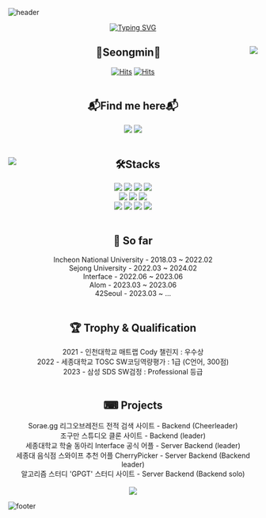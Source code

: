 ![header](https://capsule-render.vercel.app/api?type=slice&color=EC6A65&height=80&section=header&text=&fontSize=50)<br>
<div align="center">
  <a href="https://git.io/typing-svg"><img src="https://readme-typing-svg.demolab.com?font=Fira+Code&pause=1000&color=EC6A65&width=435&lines=About+me" alt="Typing SVG" /></a>
<br>
</div>
<div align="center">

  <img align="right" src="https://github-readme-streak-stats-swart.vercel.app?user=fing9&theme=blood&locale=ko&mode=weekly"/>

## 🫠Seongmin🧐

[![Hits](https://hits.seeyoufarm.com/api/count/incr/badge.svg?url=https%3A%2F%2Fgithub.com%2Ffing9&count_bg=%23EC6A65&title_bg=%23DBDBDB&icon=github.svg&icon_color=%23000000&title=hits&edge_flat=false)](https://hits.seeyoufarm.com)
[![Hits](https://hits.seeyoufarm.com/api/count/incr/badge.svg?url=https%3A%2F%2Fgoodbyefin.tistory.com&count_bg=%23EC6A65&title_bg=%23DBDBDB&icon=wordpress.svg&icon_color=%23000000&title=hits&edge_flat=false)](https://hits.seeyoufarm.com)
<br><br>
## 📬Find me here📬

<a href="https://goodbyefin.tistory.com/" target="_blank"><img src="https://img.shields.io/badge/MyBlog-EC6A65?style=flat&title_bg=%23EC6A65&logo=wordpress&logoColor=%23000000"/></a>
<img src="https://img.shields.io/badge/McDonald's-FBC817?style=for-the-badge&logo=McDonald's&logoColor=white"><br>
<br>
</div>

<div align="center">
  
  <img align="left" src="http://mazassumnida.wtf/api/v2/generate_badge?boj=fin"/>

  ## 🛠️Stacks
  <img src="https://img.shields.io/badge/c-A8B9CC?style=for-the-badge&logo=c&logoColor=white">
  <img src="https://img.shields.io/badge/c++-00599C?style=for-the-badge&logo=c%2B%2B&logoColor=white">
  <img src="https://img.shields.io/badge/JAVA-007396?style=for-the-badge&logo=openjdk&logoColor=white">
  <img src="https://img.shields.io/badge/python-3776AB?style=for-the-badge&logo=python&logoColor=white"><br>
  <img src="https://img.shields.io/badge/springboot-6DB33F?style=for-the-badge&logo=springboot&logoColor=white">
  <img src="https://img.shields.io/badge/Spring Security-6DB33F?style=for-the-badge&logo=SpringSecurity&logoColor=white">
  <img src="https://img.shields.io/badge/Hibernate-59666C?style=for-the-badge&logo=Hibernate&logoColor=white"><br>
  <img src="https://img.shields.io/badge/MariaDB-003545?style=for-the-badge&logo=mariadb&logoColor=white">
  <img src="https://img.shields.io/badge/mysql-4479A1?style=for-the-badge&logo=mysql&logoColor=white">
  <img src="https://img.shields.io/badge/redis-DC382D?style=for-the-badge&logo=redis&logoColor=white">
  <img src="https://img.shields.io/badge/docker-%230db7ed.svg?style=for-the-badge&logo=docker&logoColor=white">
  <br><br>
  
</div>

<div align="center">

## 🐾 So far
<div> Incheon National University - 2018.03 ~ 2022.02</div>
<div> Sejong University - 2022.03 ~ 2024.02</div>
<div> Interface - 2022.06 ~ 2023.06</div>
<div> Alom - 2023.03 ~ 2023.06</div>
<div> 42Seoul - 2023.03 ~ ...</div>
<br>

## 🏆 Trophy & Qualification
<div> 2021 - 인천대학교 매트랩 Cody 챌린지 : 우수상</div>
<div> 2022 - 세종대학교 TOSC SW코딩역량평가 : 1급 (C언어, 300점)</div>
<div> 2023 - 삼성 SDS SW검정 : Professional 등급</div>
<br>

## ⌨ Projects
<div> Sorae.gg 리그오브레전드 전적 검색 사이트 - Backend (Cheerleader)</div>
<div> 조구만 스튜디오 클론 사이트 - Backend (leader)</div>
<div> 세종대학교 학술 동아리 Interface 공식 어플 - Server Backend (leader)</div>
<div> 세종대 음식점 스와이프 추천 어플 CherryPicker - Server Backend (Backend leader) </div>
<div> 알고리즘 스터디 'GPGT' 스터디 사이트 - Server Backend (Backend solo) </div>
<br>
<a href="https://randps.kr">
  <img src="https://img.shields.io/badge/GPGT-276DC3?style=for-the-badge&logo=GPGT&logoColor=white" href="https://randps.kr">
</a>

</div>

![footer](https://capsule-render.vercel.app/api?type=slice&color=EC6A65&height=80&section=footer&text=&fontSize=50)
